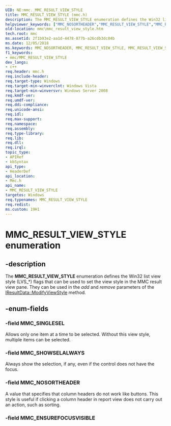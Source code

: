 ```yaml
---
UID: NE:mmc._MMC_RESULT_VIEW_STYLE
title: MMC_RESULT_VIEW_STYLE (mmc.h)
description: The MMC_RESULT_VIEW_STYLE enumeration defines the Win32 list view style (LVS_*) flags that can be used to set the view style in the MMC result view pane. They can be used in the add and remove parameters of the IResultData::ModifyViewStyle method.
helpviewer_keywords: ["MMC_NOSORTHEADER","MMC_RESULT_VIEW_STYLE","MMC_RESULT_VIEW_STYLE enumeration [MMC]","MMC_SHOWSELALWAYS","MMC_SINGLESEL","_slate_mmc_result_view_style","mmc.mmc_result_view_style","mmc/MMC_NOSORTHEADER","mmc/MMC_RESULT_VIEW_STYLE","mmc/MMC_SHOWSELALWAYS","mmc/MMC_SINGLESEL"]
old-location: mmc\mmc_result_view_style.htm
tech.root: mmc
ms.assetid: 2f1b93e2-aa1d-4478-877b-a26cdb3dc84b
ms.date: 12/05/2018
ms.keywords: MMC_NOSORTHEADER, MMC_RESULT_VIEW_STYLE, MMC_RESULT_VIEW_STYLE enumeration [MMC], MMC_SHOWSELALWAYS, MMC_SINGLESEL, _slate_mmc_result_view_style, mmc.mmc_result_view_style, mmc/MMC_NOSORTHEADER, mmc/MMC_RESULT_VIEW_STYLE, mmc/MMC_SHOWSELALWAYS, mmc/MMC_SINGLESEL
f1_keywords:
- mmc/MMC_RESULT_VIEW_STYLE
dev_langs:
- c++
req.header: mmc.h
req.include-header: 
req.target-type: Windows
req.target-min-winverclnt: Windows Vista
req.target-min-winversvr: Windows Server 2008
req.kmdf-ver: 
req.umdf-ver: 
req.ddi-compliance: 
req.unicode-ansi: 
req.idl: 
req.max-support: 
req.namespace: 
req.assembly: 
req.type-library: 
req.lib: 
req.dll: 
req.irql: 
topic_type:
- APIRef
- kbSyntax
api_type:
- HeaderDef
api_location:
- Mmc.h
api_name:
- MMC_RESULT_VIEW_STYLE
targetos: Windows
req.typenames: MMC_RESULT_VIEW_STYLE
req.redist: 
ms.custom: 19H1
---
```


# MMC_RESULT_VIEW_STYLE enumeration


## -description


The 
<b>MMC_RESULT_VIEW_STYLE</b> enumeration defines the Win32 list view style (LVS_*) flags that can be used to set the view style in the MMC result view pane. They can be used in the <i>add</i> and <i>remove</i> parameters of the 
<a href="https://docs.microsoft.com/windows/desktop/api/mmc/nf-mmc-iresultdata-modifyviewstyle">IResultData::ModifyViewStyle</a> method.


## -enum-fields




### -field MMC_SINGLESEL

Allows only one item at a time to be selected. Without this view style, multiple items can be selected.


### -field MMC_SHOWSELALWAYS

Always show the selection, if any, even if the control does not have the focus.


### -field MMC_NOSORTHEADER

A value that specifies that column headers do not work like buttons. This style is useful if clicking a column header in report view does not carry out an action, such as sorting.


### -field MMC_ENSUREFOCUSVISIBLE



